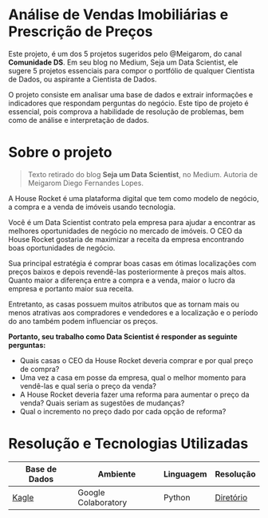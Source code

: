 # Análise de Vendas Imobiliárias e Prescrição de Preços

Este projeto, é um dos 5 projetos sugeridos pelo @Meigarom, do canal **Comunidade DS**. Em seu blog no Medium, Seja um Data Scientist, 
ele sugere 5 projetos essenciais para compor o portfólio de qualquer Cientista de Dados, ou aspirante a Cientista de Dados.

O projeto consiste em analisar uma base de dados e extrair informações e indicadores que respondam perguntas do negócio.
Este tipo de projeto é essencial, pois comprova a habilidade de resolução de problemas, bem como de análise e interpretação de dados.

# Sobre o projeto

> Texto retirado do blog **Seja um Data Scientist**, no Medium. Autoria de Meigarom Diego Fernandes Lopes.

A House Rocket é uma plataforma digital que tem como modelo de negócio, a compra e a venda de imóveis usando tecnologia.

Você é um Data Scientist contrato pela empresa para ajudar a encontrar as melhores oportunidades de negócio no mercado de imóveis. O CEO da House Rocket gostaria de maximizar a receita da empresa encontrando boas oportunidades de negócio.

Sua principal estratégia é comprar boas casas em ótimas localizações com preços baixos e depois revendê-las posteriormente à preços mais altos. Quanto maior a diferença entre a compra e a venda, maior o lucro da empresa e portanto maior sua receita.

Entretanto, as casas possuem muitos atributos que as tornam mais ou menos atrativas aos compradores e vendedores e a localização e o período do ano também podem influenciar os preços.

**Portanto, seu trabalho como Data Scientist é responder as seguinte perguntas:**

* Quais casas o CEO da House Rocket deveria comprar e por qual preço de compra?
* Uma vez a casa em posse da empresa, qual o melhor momento para vendê-las e qual seria o preço da venda?
* A House Rocket deveria fazer uma reforma para aumentar o preço da venda? Quais seriam as sugestões de mudanças?
* Qual o incremento no preço dado por cada opção de reforma?

# Resolução e Tecnologias Utilizadas

| Base de Dados | Ambiente | Linguagem | Resolução |
|---------------|----------|-----------|-----------|
| [Kagle](https://www.kaggle.com/datasets/harlfoxem/housesalesprediction) | Google Colaboratory | Python | [Diretório](exemplo.com.br) |
